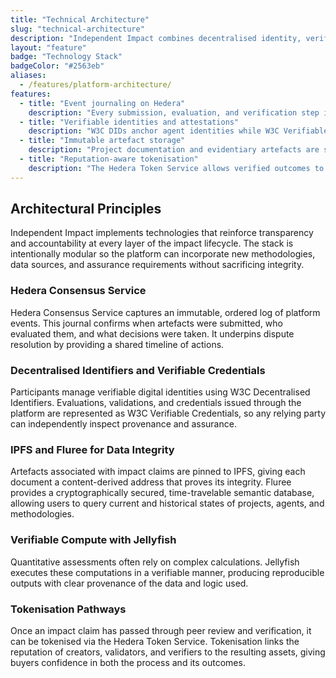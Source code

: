 ```yaml
---
title: "Technical Architecture"
slug: "technical-architecture"
description: "Independent Impact combines decentralised identity, verifiable data, and distributed compute to make impact accounting trustworthy and auditable."
layout: "feature"
badge: "Technology Stack"
badgeColor: "#2563eb"
aliases:
  - /features/platform-architecture/
features:
  - title: "Event journaling on Hedera"
    description: "Every submission, evaluation, and verification step is immutably recorded using the Hedera Consensus Service, providing a tamper-evident timeline of actions."
  - title: "Verifiable identities and attestations"
    description: "W3C DIDs anchor agent identities while W3C Verifiable Credentials encode attestations that buyers and peers can independently verify."
  - title: "Immutable artefact storage"
    description: "Project documentation and evidentiary artefacts are stored on IPFS, ensuring they remain accessible and provably unaltered."
  - title: "Reputation-aware tokenisation"
    description: "The Hedera Token Service allows verified outcomes to be tokenised with clear links to the agents and controls responsible for their quality."
---
```


## Architectural Principles

Independent Impact implements technologies that reinforce transparency and accountability at every layer of the impact lifecycle. The stack is intentionally modular so the platform can incorporate new methodologies, data sources, and assurance requirements without sacrificing integrity.

### Hedera Consensus Service

Hedera Consensus Service captures an immutable, ordered log of platform events. This journal confirms when artefacts were submitted, who evaluated them, and what decisions were taken. It underpins dispute resolution by providing a shared timeline of actions.

### Decentralised Identifiers and Verifiable Credentials

Participants manage verifiable digital identities using W3C Decentralised Identifiers. Evaluations, validations, and credentials issued through the platform are represented as W3C Verifiable Credentials, so any relying party can independently inspect provenance and assurance.

### IPFS and Fluree for Data Integrity

Artefacts associated with impact claims are pinned to IPFS, giving each document a content-derived address that proves its integrity. Fluree provides a cryptographically secured, time-travelable semantic database, allowing users to query current and historical states of projects, agents, and methodologies.

### Verifiable Compute with Jellyfish

Quantitative assessments often rely on complex calculations. Jellyfish executes these computations in a verifiable manner, producing reproducible outputs with clear provenance of the data and logic used.

### Tokenisation Pathways

Once an impact claim has passed through peer review and verification, it can be tokenised via the Hedera Token Service. Tokenisation links the reputation of creators, validators, and verifiers to the resulting assets, giving buyers confidence in both the process and its outcomes.
